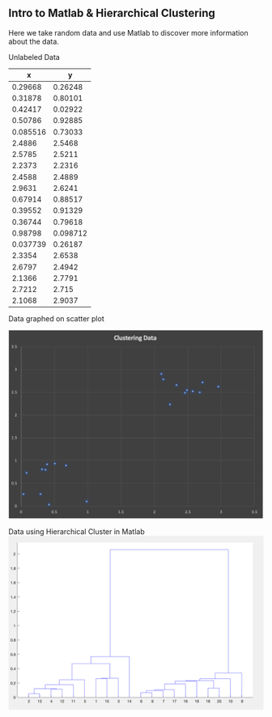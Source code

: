 ## Intro to Matlab & Hierarchical Clustering

Here we take random data and use Matlab to discover more information about the data.

Unlabeled Data

| x | y |
| --- | --- |
|0.29668 | 0.26248|
|0.31878 | 0.80101|
|0.42417 | 0.02922|
|0.50786 | 0.92885|
|0.085516 | 0.73033|
|2.4886 | 2.5468|
|2.5785 | 2.5211|
|2.2373 | 2.2316|
|2.4588 | 2.4889|
|2.9631 | 2.6241|
|0.67914 | 0.88517|
|0.39552 | 0.91329|
|0.36744 | 0.79618|
|0.98798 | 0.098712|
|0.037739| 0.26187|
|2.3354 | 2.6538|
|2.6797 | 2.4942|
|2.1366|2.7791
|2.7212 |2.715|
|2.1068|2.9037|

Data graphed on scatter plot

![Scatter Plot](ClusteringPlot.png)


Data using Hierarchical Cluster in Matlab
![Hierarchical Data](hierarchicalCluster.png)
